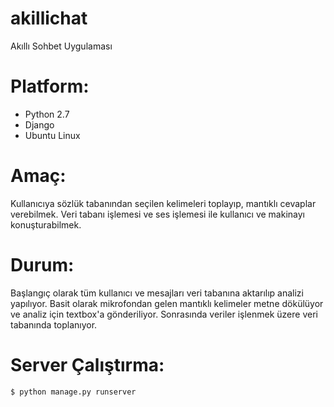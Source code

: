 # akillichat
Akıllı Sohbet Uygulaması

# Platform:

- Python 2.7
- Django
- Ubuntu Linux

# Amaç:

Kullanıcıya sözlük tabanından seçilen kelimeleri toplayıp, mantıklı cevaplar verebilmek. Veri tabanı işlemesi ve ses işlemesi ile kullanıcı ve makinayı konuşturabilmek.

# Durum:

Başlangıç olarak tüm kullanıcı ve mesajları veri tabanına aktarılıp analizi yapılıyor.
Basit olarak mikrofondan gelen mantıklı kelimeler metne dökülüyor ve analiz için textbox'a gönderiliyor.
Sonrasında veriler işlenmek üzere veri tabanında toplanıyor.

# Server Çalıştırma:

```
$ python manage.py runserver
```